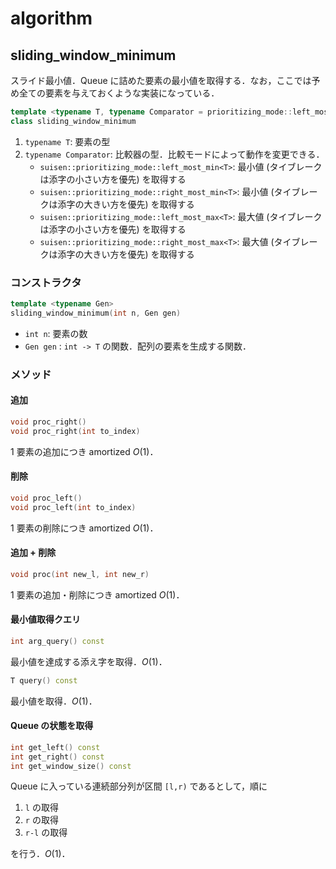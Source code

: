 # algorithm

## sliding_window_minimum

スライド最小値．Queue に詰めた要素の最小値を取得する．なお，ここでは予め全ての要素を与えておくような実装になっている．

```cpp
template <typename T, typename Comparator = prioritizing_mode::left_most_min<T>>
class sliding_window_minimum
```

1. `typename T`: 要素の型
2. `typename Comparator`: 比較器の型．比較モードによって動作を変更できる．
   - `suisen::prioritizing_mode::left_most_min<T>`: 最小値 (タイブレークは添字の小さい方を優先) を取得する
   - `suisen::prioritizing_mode::right_most_min<T>`: 最小値 (タイブレークは添字の大きい方を優先) を取得する
   - `suisen::prioritizing_mode::left_most_max<T>`: 最大値 (タイブレークは添字の小さい方を優先) を取得する
   - `suisen::prioritizing_mode::right_most_max<T>`: 最大値 (タイブレークは添字の大きい方を優先) を取得する

### コンストラクタ

```cpp
template <typename Gen>
sliding_window_minimum(int n, Gen gen)
```

- `int n`: 要素の数
- `Gen gen` : `int -> T` の関数．配列の要素を生成する関数．

### メソッド

#### __追加__

```cpp
void proc_right()
void proc_right(int to_index)
```

1 要素の追加につき amortized $O(1)$．

#### __削除__

```cpp
void proc_left()
void proc_left(int to_index)
```

1 要素の削除につき amortized $O(1)$．

#### __追加 + 削除__

```cpp
void proc(int new_l, int new_r)
```

1 要素の追加・削除につき amortized $O(1)$．

#### __最小値取得クエリ__

```cpp
int arg_query() const
```

最小値を達成する添え字を取得．$O(1)$．

```cpp
T query() const
```

最小値を取得．$O(1)$．

#### __Queue の状態を取得__

```cpp
int get_left() const
int get_right() const
int get_window_size() const
```

Queue に入っている連続部分列が区間 `[l,r)` であるとして，順に

1. `l` の取得
2. `r` の取得
3. `r-l` の取得

を行う．$O(1)$．
